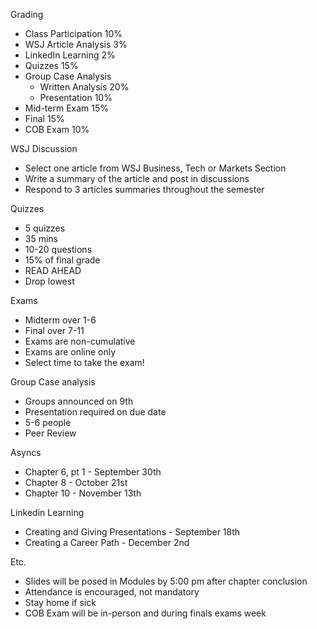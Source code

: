 Grading
- Class Participation 10%
- WSJ Article Analysis 3%
- LinkedIn Learning 2%
- Quizzes 15%
- Group Case Analysis
	- Written Analysis 20%
	- Presentation 10%
- Mid-term Exam 15%
- Final 15%
- COB Exam 10%

WSJ Discussion
- Select one article from WSJ Business, Tech or Markets Section
- Write a summary of the article and post in discussions
- Respond to 3 articles summaries throughout the semester

Quizzes
- 5 quizzes
- 35 mins
- 10-20 questions
- 15% of final grade
- READ AHEAD
- Drop lowest

Exams
- Midterm over 1-6
- Final over 7-11
- Exams are non-cumulative
- Exams are online only
- Select time to take the exam!

Group Case analysis
- Groups announced on 9th
- Presentation required on due date
- 5-6 people
- Peer Review

Asyncs
- Chapter 6, pt 1 - September 30th
- Chapter 8 - October 21st
- Chapter 10 - November 13th

Linkedin Learning
- Creating and Giving Presentations - September 18th
- Creating a Career Path - December 2nd

Etc. 
- Slides will be posed in Modules by 5:00 pm after chapter conclusion
- Attendance is encouraged, not mandatory
- Stay home if sick
- COB Exam will be in-person and during finals exams week